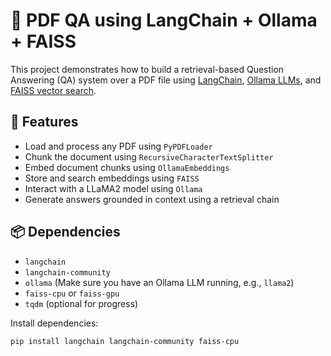 # 🧠 PDF QA using LangChain + Ollama + FAISS

This project demonstrates how to build a retrieval-based Question Answering (QA) system over a PDF file using [LangChain](https://github.com/langchain-ai/langchain), [Ollama LLMs](https://ollama.ai), and [FAISS vector search](https://github.com/facebookresearch/faiss).

## 🚀 Features

- Load and process any PDF using `PyPDFLoader`
- Chunk the document using `RecursiveCharacterTextSplitter`
- Embed document chunks using `OllamaEmbeddings`
- Store and search embeddings using `FAISS`
- Interact with a LLaMA2 model using `Ollama`
- Generate answers grounded in context using a retrieval chain

## 📦 Dependencies

- `langchain`
- `langchain-community`
- `ollama` (Make sure you have an Ollama LLM running, e.g., `llama2`)
- `faiss-cpu` or `faiss-gpu`
- `tqdm` (optional for progress)

Install dependencies:

```bash
pip install langchain langchain-community faiss-cpu
